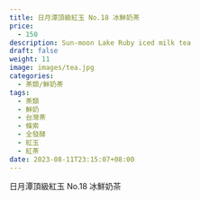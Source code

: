 ```yaml
---
title: 日月潭頂級紅玉 No.18 冰鮮奶茶
price:
  - 150
description: Sun-moon Lake Ruby iced milk tea
draft: false
weight: 11
image: images/tea.jpg
categories:
  - 茶類/鮮奶茶
tags:
  - 茶類
  - 鮮奶
  - 台灣茶
  - 條索
  - 全發酵
  - 紅玉
  - 紅茶
date: 2023-08-11T23:15:07+08:00
---
```


 日月潭頂級紅玉 No.18 冰鮮奶茶

